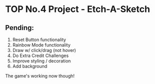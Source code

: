 # TOP No.4 Project - Etch-A-Sketch

## Pending:
1. Reset Button functionality
2. Rainbow Mode functionality
3. Draw w/ click/drag (not hover)
4. Do Extra Credit Challenges
5. Improve styling / decoration
6. Add background

The game's working now though!
